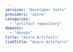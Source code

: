 ```yaml
---
services: "developer tools"
providers: "azure"
categories:
  - "artifact repository"
domains:
  - "devops"
title: "Azure Artifacts"
linkTitle: "Azure Artifacts"
---
```

